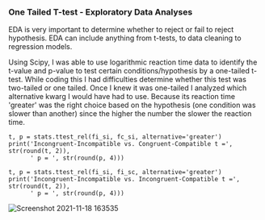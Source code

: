 ### One Tailed T-test - Exploratory Data Analyses

EDA is very important to determine whether to reject or fail to reject hypothesis. EDA can include anything from t-tests, to data cleaning to regression models.

Using Scipy, I was able to use logarithmic reaction time data to identify the t-value and p-value to test certain conditions/hypothesis by a one-tailed t-test. While coding this I had difficulties determine whether this test was two-tailed or one tailed. Once I knew it was one-tailed I analyzed which alternative kwarg I would have had to use. Because its reaction time 'greater' was the right choice based on the hypothesis (one condition was slower than another) since the higher the number the slower the reaction time.


```
t, p = stats.ttest_rel(fi_si, fc_si, alternative='greater')
print('Incongruent-Incompatible vs. Congruent-Compatible t =', str(round(t, 2)), 
      ' p = ', str(round(p, 4)))
```

```
t, p = stats.ttest_rel(fi_si, fi_sc, alternative='greater')
print('Incongruent-Incompatible vs. Incongruent-Compatible t =', str(round(t, 2)), 
      ' p = ', str(round(p, 4)))
```

![Screenshot 2021-11-18 163535](https://user-images.githubusercontent.com/94637743/142492595-f4668a35-65a2-4fd4-acf4-db53ba7582fe.jpg)
